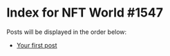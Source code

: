 # Index for NFT World #1547
Posts will be displayed in the order below:

- [Your first post](./001-first.md)

